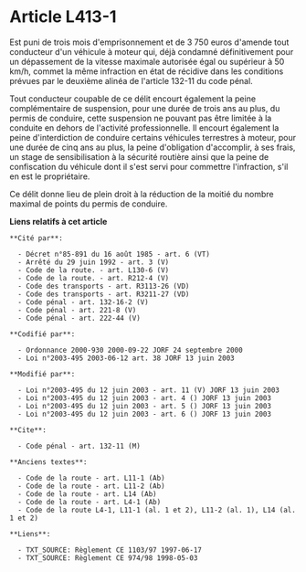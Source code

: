 # Article L413-1

Est puni de trois mois d'emprisonnement et de 3 750 euros d'amende tout conducteur d'un véhicule à moteur qui, déjà condamné
définitivement pour un dépassement de la vitesse maximale autorisée égal ou supérieur à 50 km/h, commet la même infraction en
état de récidive dans les conditions prévues par le deuxième alinéa de l'article 132-11 du code pénal.

Tout conducteur coupable de ce délit encourt également la peine complémentaire de suspension, pour une durée de trois ans au
plus, du permis de conduire, cette suspension ne pouvant pas être limitée à la conduite en dehors de l'activité
professionnelle. Il encourt également la peine d'interdiction de conduire certains véhicules terrestres à moteur, pour une
durée de cinq ans au plus, la peine d'obligation d'accomplir, à ses frais, un stage de sensibilisation à la sécurité routière
ainsi que la peine de confiscation du véhicule dont il s'est servi pour commettre l'infraction, s'il en est le propriétaire.

Ce délit donne lieu de plein droit à la réduction de la moitié du nombre maximal de points du permis de conduire.

**Liens relatifs à cet article**

	**Cité par**:

	  - Décret n°85-891 du 16 août 1985 - art. 6 (VT)
	  - Arrêté du 29 juin 1992 - art. 3 (V)
	  - Code de la route. - art. L130-6 (V)
	  - Code de la route. - art. R212-4 (V)
	  - Code des transports - art. R3113-26 (VD)
	  - Code des transports - art. R3211-27 (VD)
	  - Code pénal - art. 132-16-2 (V)
	  - Code pénal - art. 221-8 (V)
	  - Code pénal - art. 222-44 (V)

	**Codifié par**:

	  - Ordonnance 2000-930 2000-09-22 JORF 24 septembre 2000
	  - Loi n°2003-495 2003-06-12 art. 38 JORF 13 juin 2003

	**Modifié par**:

	  - Loi n°2003-495 du 12 juin 2003 - art. 11 (V) JORF 13 juin 2003
	  - Loi n°2003-495 du 12 juin 2003 - art. 4 () JORF 13 juin 2003
	  - Loi n°2003-495 du 12 juin 2003 - art. 5 () JORF 13 juin 2003
	  - Loi n°2003-495 du 12 juin 2003 - art. 6 () JORF 13 juin 2003

	**Cite**:

	  - Code pénal - art. 132-11 (M)

	**Anciens textes**:

	  - Code de la route - art. L11-1 (Ab)
	  - Code de la route - art. L11-2 (Ab)
	  - Code de la route - art. L14 (Ab)
	  - Code de la route - art. L4-1 (Ab)
	  - Code de la route L4-1, L11-1 (al. 1 et 2), L11-2 (al. 1), L14 (al. 1 et 2)

	**Liens**:

	  - TXT_SOURCE: Règlement CE 1103/97 1997-06-17
	  - TXT_SOURCE: Règlement CE 974/98 1998-05-03
